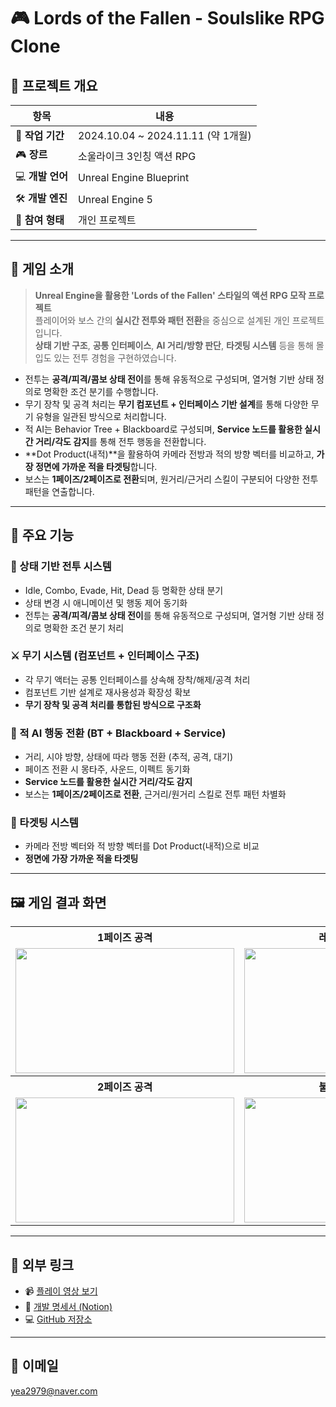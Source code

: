 # 🎮 Lords of the Fallen - Soulslike RPG Clone

## 📌 프로젝트 개요

| 항목 | 내용 |
| --- | --- |
| 📅 **작업 기간** | 2024.10.04 ~ 2024.11.11 (약 1개월) |
| 🎮 **장르** | 소울라이크 3인칭 액션 RPG |
| 💻 **개발 언어** | Unreal Engine Blueprint |
| 🛠️ **개발 엔진** | Unreal Engine 5 |
| 👤 **참여 형태** | 개인 프로젝트 |

---

## 🧠 게임 소개

> **Unreal Engine을 활용한 'Lords of the Fallen' 스타일의 액션 RPG 모작 프로젝트**  
플레이어와 보스 간의 **실시간 전투와 패턴 전환**을 중심으로 설계된 개인 프로젝트입니다.  
**상태 기반 구조**, **공통 인터페이스**, **AI 거리/방향 판단**, **타겟팅 시스템** 등을 통해 몰입도 있는 전투 경험을 구현하였습니다.

- 전투는 **공격/피격/콤보 상태 전이**를 통해 유동적으로 구성되며, 열거형 기반 상태 정의로 명확한 조건 분기를 수행합니다.
- 무기 장착 및 공격 처리는 **무기 컴포넌트 + 인터페이스 기반 설계**를 통해 다양한 무기 유형을 일관된 방식으로 처리합니다.
- 적 AI는 Behavior Tree + Blackboard로 구성되며, **Service 노드를 활용한 실시간 거리/각도 감지**를 통해 전투 행동을 전환합니다.
- **Dot Product(내적)**을 활용하여 카메라 전방과 적의 방향 벡터를 비교하고, **가장 정면에 가까운 적을 타겟팅**합니다.
- 보스는 **1페이즈/2페이즈로 전환**되며, 원거리/근거리 스킬이 구분되어 다양한 전투 패턴을 연출합니다.

---

## 🧩 주요 기능

### 🧱 상태 기반 전투 시스템
- Idle, Combo, Evade, Hit, Dead 등 명확한 상태 분기
- 상태 변경 시 애니메이션 및 행동 제어 동기화
- 전투는 **공격/피격/콤보 상태 전이**를 통해 유동적으로 구성되며, 열거형 기반 상태 정의로 명확한 조건 분기 처리

### ⚔️ 무기 시스템 (컴포넌트 + 인터페이스 구조)
- 각 무기 액터는 공통 인터페이스를 상속해 장착/해제/공격 처리
- 컴포넌트 기반 설계로 재사용성과 확장성 확보
- **무기 장착 및 공격 처리를 통합된 방식으로 구조화**

### 🤖 적 AI 행동 전환 (BT + Blackboard + Service)
- 거리, 시야 방향, 상태에 따라 행동 전환 (추적, 공격, 대기)
- 페이즈 전환 시 몽타주, 사운드, 이펙트 동기화
- **Service 노드를 활용한 실시간 거리/각도 감지**
- 보스는 **1페이즈/2페이즈로 전환**, 근거리/원거리 스킬로 전투 패턴 차별화

### 🎯 타겟팅 시스템
- 카메라 전방 벡터와 적 방향 벡터를 Dot Product(내적)으로 비교
- **정면에 가장 가까운 적을 타겟팅**

---

## 🖼️ 게임 결과 화면

<table>
  <tr>
    <th>1페이즈 공격</th>
    <th>레이저 패턴 공격</th>
  </tr>
  <tr>
    <td><img src="https://github.com/user-attachments/assets/c3be53a4-f19a-4a5d-add0-489d651bbf31" width="350px" height="200px"></td>
    <td><img src="https://github.com/user-attachments/assets/004d6c79-ca0d-44b1-ad24-fb4c02b3c2f8" width="350px" height="200px"></td>
  </tr>
  <tr>
    <th>2페이즈 공격</th>
    <th>불덩이 낙하 공격</th>
  </tr>
  <tr>
    <td><img src="https://github.com/user-attachments/assets/e2861502-6cbe-47a5-ac4a-87909853a165" width="350px" height="200px"></td>
    <td><img src="https://github.com/user-attachments/assets/9decf6e7-19be-458d-9016-51e67e190f75" width="350px" height="200px"></td>
  </tr>
</table>

---

## 🔗 외부 링크

- 📹 [플레이 영상 보기](https://youtu.be/Na-bHM61pRQ)  
- 📄 [개발 명세서 (Notion)](https://melted-part-f0c.notion.site/Load-Of-Fallen-1dc924ed3149803bac73d3a4e054791f?pvs=4)  
- 💻 [GitHub 저장소](https://github.com/YEAHWA1010/Lords-of-the-Fallen)

---

## 📧 이메일

yea2979@naver.com
